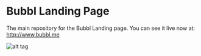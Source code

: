 Bubbl Landing Page
=====
The main repository for the Bubbl Landing page. You can see it live now at: http://www.bubbl.me

![alt tag](https://dl.dropboxusercontent.com/u/7766663/bubbl/bubbl_landing.png)
